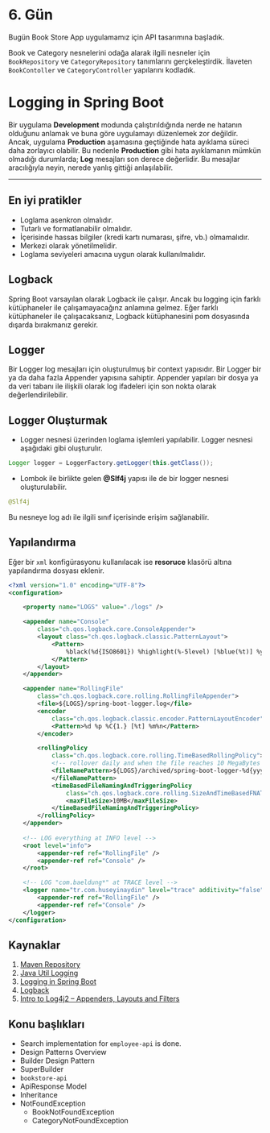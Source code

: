 # 6. Gün
Bugün Book Store App uygulamamız için API tasarımına başladık. 

Book ve Category nesnelerini odağa alarak ilgili nesneler için `BookRepository` ve `CategoryRepository` tanımlarını gerçkeleştirdik. İlaveten  `BookContoller` ve `CategoryController` yapılarını kodladık. 

# Logging in Spring Boot 

Bir uygulama **Development** modunda çalıştırıldığında nerde ne hatanın olduğunu anlamak ve buna göre uygulamayı düzenlemek zor değildir. Ancak, uygulama **Production** aşamasına geçtiğinde hata ayıklama süreci daha zorlayıcı olabilir. Bu nedenle **Production** gibi hata ayıklamanın mümkün olmadığı durumlarda; **Log** mesajları son derece değerlidir. Bu mesajlar aracılığıyla neyin, nerede yanlış gittiği anlaşılabilir. 

****
## En iyi pratikler 
* Loglama asenkron olmalıdır. 
* Tutarlı ve formatlanabilir olmalıdır. 
* İçerisinde hassas bilgiler (kredi kartı numarası, şifre, vb.) olmamalıdır. 
* Merkezi olarak yönetilmelidir. 
* Loglama seviyeleri amacına uygun olarak kullanılmalıdır. 

## Logback
Spring Boot varsayılan olarak Logback ile çalışır. Ancak bu logging için farklı kütüphaneler ile çalışamayacağınz anlamına gelmez. Eğer farklı kütüphaneler ile çalışacaksanız, Logback kütüphanesini pom dosyasında dışarda bırakmanız gerekir. 

## Logger
Bir Logger log mesajları için oluşturulmuş bir context yapısıdır. Bir Logger bir ya da daha fazla Appender yapısına sahiptir. Appender yapıları bir dosya ya da veri tabanı ile ilişkili olarak log ifadeleri için son nokta olarak değerlendirilebilir. 

## Logger Oluşturmak 
* Logger nesnesi üzerinden loglama işlemleri yapılabilir. Logger nesnesi aşağıdaki gibi oluşturulır. 

```java
Logger logger = LoggerFactory.getLogger(this.getClass());
```

* Lombok ile birlikte gelen **@Slf4j** yapısı ile de bir logger nesnesi oluşturulabilir. 
```java
@Slf4j
```

Bu nesneye log adı ile ilgili sınıf içerisinde erişim sağlanabilir. 

## Yapılandırma
Eğer bir `xml` konfigürasyonu kullanılacak ise **resoruce** klasörü altına yapılandırma dosyası eklenir.

```xml
<?xml version="1.0" encoding="UTF-8"?>
<configuration>

    <property name="LOGS" value="./logs" />

    <appender name="Console"
        class="ch.qos.logback.core.ConsoleAppender">
        <layout class="ch.qos.logback.classic.PatternLayout">
            <Pattern>
                %black(%d{ISO8601}) %highlight(%-5level) [%blue(%t)] %yellow(%C{1.}): %msg%n%throwable
            </Pattern>
        </layout>
    </appender>

    <appender name="RollingFile"
        class="ch.qos.logback.core.rolling.RollingFileAppender">
        <file>${LOGS}/spring-boot-logger.log</file>
        <encoder
            class="ch.qos.logback.classic.encoder.PatternLayoutEncoder">
            <Pattern>%d %p %C{1.} [%t] %m%n</Pattern>
        </encoder>

        <rollingPolicy
            class="ch.qos.logback.core.rolling.TimeBasedRollingPolicy">
            <!-- rollover daily and when the file reaches 10 MegaBytes -->
            <fileNamePattern>${LOGS}/archived/spring-boot-logger-%d{yyyy-MM-dd}.%i.log
            </fileNamePattern>
            <timeBasedFileNamingAndTriggeringPolicy
                class="ch.qos.logback.core.rolling.SizeAndTimeBasedFNATP">
                <maxFileSize>10MB</maxFileSize>
            </timeBasedFileNamingAndTriggeringPolicy>
        </rollingPolicy>
    </appender>
    
    <!-- LOG everything at INFO level -->
    <root level="info">
        <appender-ref ref="RollingFile" />
        <appender-ref ref="Console" />
    </root>

    <!-- LOG "com.baeldung*" at TRACE level -->
    <logger name="tr.com.huseyinaydin" level="trace" additivity="false">
        <appender-ref ref="RollingFile" />
        <appender-ref ref="Console" />
    </logger>
</configuration>
```


## Kaynaklar
1. [Maven Repository](https://mvnrepository.com/artifact/org.springframework.boot/spring-boot-starter-logging/2.7.1)
2. [Java Util Logging](https://docs.oracle.com/javase/8/docs/api/java/util/logging/package-summary.html)
3. [Logging in Spring Boot](https://www.baeldung.com/spring-boot-logging)
4. [Logback](https://www.baeldung.com/logback)
5. [Intro to Log4j2 – Appenders, Layouts and Filters](https://www.baeldung.com/log4j2-appenders-layouts-filters)


## Konu başlıkları
- Search implementation for `employee-api` is done.
- Design Patterns Overview
- Builder Design Pattern
- SuperBuilder 
- `bookstore-api`
- ApiResponse Model
- Inheritance
- NotFoundException
  - BookNotFoundException
  - CategoryNotFoundException